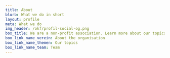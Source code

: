 ```yaml
---
title: About
blurb: What we do in short
layout: profile
meta: What we do
img_header: /okf/profil-social-og.png
box_title: We are a non-profit association. Learn more about our topics, the structure of our association, the team, our international network and the role of our board.
box_link_name_verein: About the organisation
box_link_name_themen: Our topics
box_link_name_team: Team
---
```

